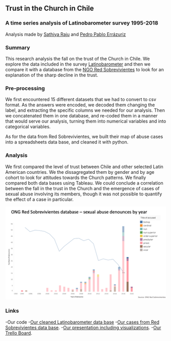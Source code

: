 ## Trust in the Church in Chile
### A time series analysis of Latinobarometer survey 1995-2018
Analysis made by [Sathiya Raju](https://www.linkedin.com/in/sathiya-raju) and [Pedro Pablo Errázuriz](https://www.linkedin.com/in/pedropablo-errazuriz/)

### Summary

This research analysis the fall on the trust of the Church in Chile. We explore the data included in the survey [Latinobarometer](https://www.latinobarometro.org/latContents.jsp) and then we compare it with a database from the [NGO Red Sobrevivientes](https://www.redsobrevivientes.org/post/mapa-abusos) to look for an explanation of the sharp decline in the trust. 

### Pre-processing

We first encountered 15 different datasets that we had to convert to csv format. As the answers were encoded, we decoded them changing the label, and extracting the specific columns we needed for our analysis. Then we concatenated them in one database, and re-coded them in a manner that would serve our analysis, turning them into numerical variables and into categorical variables. 

As for the data from Red Sobrevivientes, we built their map of abuse cases into a spreadsheets data base, and cleaned it with python. 

### Analysis

We first compared the level of trust between Chile and other selected Latin American countries. We the dissagregated them by gender and by age cohort to look for attitudes towards the Church patterns. We finally compared both data bases using Tableau. We could conclude a correlation between the fall in the trust in the Church and the emergence of cases of sexual abuse involving its members, though it was not possible to quantify the effect of a case in particular. 

![decline in trust and emergence of cases](https://github.com/pedropabloerr/trust-in-the-church-in-chile/blob/main/images/Screenshot%202021-07-02%20at%2010.03.40.png?raw=true)

### Links

-Our code
-[Our cleaned Latinobarometer data base](https://github.com/pedropabloerr/trust-in-the-church-in-chile/blob/main/databases/data_all_v6.csv)
-[Our cases from Red Sobrevivientes data base](https://github.com/pedropabloerr/trust-in-the-church-in-chile/blob/main/databases/Cases_DataBase_V2.csv). 
-[Our presentation including visualizations](https://github.com/pedropabloerr/trust-in-the-church-in-chile/blob/main/presentation/Presentation.pdf).
-[Our Trello Board](https://trello.com/b/GzzGcTCn/mid-term-project "trello board trust in the church project").
